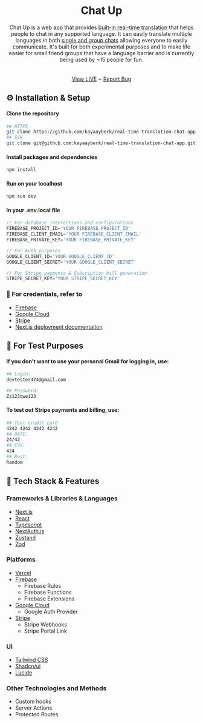 <div align="center">
  <a href="" alt="Logo" width="640" height="340">
  </a>
  <h1 align="center">Chat Up</h1>

  <p align="center">
Chat Up is a web app that provides <ins>built-in real-time translation</ins> that helps people to chat in any supported language. It can easily translate multiple languages in both <ins>single and group chats</ins> allowing everyone to easily communicate. It's built for both experimental purposes and to make life easier for small friend groups that have a language barrier and is currently being used by ~15 people for fun.
    <br />
    <br />
    <br />
    <a href="https://chat-up-pi.vercel.app/">View LIVE</a>
    ~
    <a href="https://github.com/kayaayberk/real-time-translation-chat-app/issues">Report Bug</a>
  </p>
</div>

## ⚙️ Installation & Setup

#### Clone the repository
```bash
## HTTPS
git clone https://github.com/kayaayberk/real-time-translation-chat-app.git
## SSH
git clone git@github.com:kayaayberk/real-time-translation-chat-app.git
```
#### Install packages and dependencies
```bash
npm install
```
#### Run on your localhost
```bash
npm run dev
```
#### In your .env.local file
```js
// For database interactions and configurations
FIREBASE_PROJECT_ID='YOUR FIREBASE_PROJECT_ID'
FIREBASE_CLIENT_EMAIL='YOUR FIREBASE_CLIENT_EMAIL'
FIREBASE_PRIVATE_KEY='YOUR FIREBASE_PRIVATE_KEY'

// For Auth purposes
GOOGLE_CLIENT_ID='YOUR GOOGLE_CLIENT_ID'
GOOGLE_CLIENT_SECRET='YOUR GOOGLE_CLIENT_SECRET'

// For Stripe payments & Subcription bill generation
STRIPE_SECRET_KEY='YOUR STRIPE_SECRET_KEY'
```

### 🔑 For credentials, refer to
- [Firebase](console.firebase.google.com)
- [Google Cloud](console.cloud.google.com)
- [Stripe](https://dashboard.stripe.com/)
- [Next.js deployment documentation](https://nextjs.org/docs/deployment)

## 🤝 For Test Purposes
#### If you don't want to use your personal Gmail for logging in, use:
```bash
## Login:
devtester474@gmail.com

## Password:
Zz123qwe123
```
#### To test out Stripe payments and billing, use:

```bash
## Test credit card
4242 4242 4242 4242
## DATE:
24/42
## CVV:
424
## Rest:
Random
```

## 🧱 Tech Stack & Features
### Frameworks & Libraries & Languages
- [Next.js](https://nextjs.org/)
- [React](https://react.dev/)
- [Typescript](https://www.typescriptlang.org/)
- [NextAuth.js](https://next-auth.js.org/)
- [Zustand](https://github.com/pmndrs/zustand)
- [Zod](https://github.com/colinhacks/zod)

### Platforms
- [Vercel](https://vercel.com/)
- [Firebase](https://firebase.google.com/)
  - Firebase Rules
  - Firebase Functions
  - Firebase Extensions
- [Google Cloud](https://cloud.google.com/)
  - Google Auth Provider
- [Stripe](https://stripe.com/docs)
  - Stripe Webhooks
  - Stripe Portal Link

### UI
- [Tailwind CSS](https://tailwindcss.com/)
- [Shadcn/ui](https://ui.shadcn.com/)
- [Lucide](https://lucide.dev/)

### Other Technologies and Methods
- Custom hooks
- Server Actions
- Protected Routes







